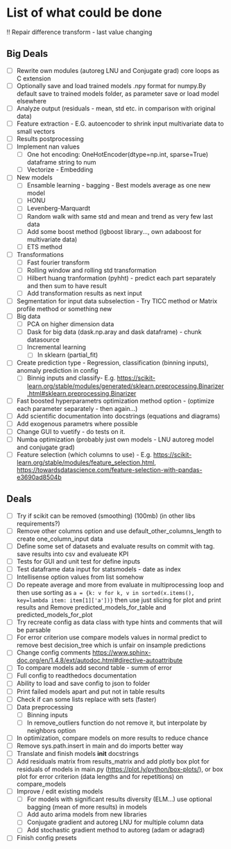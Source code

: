# List of what could be done

!! Repair difference transform - last value changing

## Big Deals

- [ ] Rewrite own modules (autoreg LNU and Conjugate grad) core loops as C extension
- [ ] Optionally save and load trained models .npy format for numpy.By default save to trained models folder, as parameter save or load model elsewhere
- [ ] Analyze output (residuals - mean, std etc. in comparison with original data)
- [ ] Feature extraction - E.G. autoencoder to shrink input multivariate data to small vectors
- [ ] Results postprocessing
- [ ] Implement nan values
  - [ ] One hot encoding: OneHotEncoder(dtype=np.int, sparse=True) dataframe string to num
  - [ ] Vectorize - Embedding
- [ ] New models
  - [ ] Ensamble learning - bagging - Best models average as one new model
  - [ ] HONU
  - [ ] Levenberg-Marquardt
  - [ ] Random walk with same std and mean and trend as very few last data
  - [ ] Add some boost method (lgboost library..., own adaboost for multivariate data)
  - [ ] ETS method
- [ ] Transformations
  - [ ] Fast fourier transform
  - [ ] Rolling window and rolling std transformation
  - [ ] Hilbert huang tranformation (pyhht) - predict each part separately and then sum to have result
  - [ ] Add transformation results as next input
- [ ] Segmentation for input data subselection - Try TICC method or Matrix profile method or something new
- [ ] Big data
  - [ ] PCA on higher dimension data
  - [ ] Dask for big data (dask.np.aray and dask dataframe) - chunk datasource
  - [ ] Incremental learning
    - [ ] In sklearn (partial_fit)
- [ ] Create prediction type - Regression, classification (binning inputs), anomaly prediction in config
  - [ ] Binnig inputs and classify- E.g. https://scikit-learn.org/stable/modules/generated/sklearn.preprocessing.Binarizer.html#sklearn.preprocessing.Binarizer
- [ ] Fast boosted hyperparametrs optimization method option - (optimize each parameter separately - then again...)
- [ ] Add scientific documentation into docstrings (equations and diagrams)
- [ ] Add exogenous parametrs where possible
- [ ] Change GUI to vuetify - do tests on it.
- [ ] Numba optimization (probably just own models - LNU autoreg model and conjugate grad)
- [ ] Feature selection (which columns to use) - E.g. https://scikit-learn.org/stable/modules/feature_selection.html, https://towardsdatascience.com/feature-selection-with-pandas-e3690ad8504b

## Deals

- [ ] Try if scikit can be removed (smoothing) (100mb) (in other libs requirements?)
- [ ] Remove other columns option and use default_other_columns_length to create one_column_input data
- [ ] Define some set of datasets and evaluate results on commit with tag. save results into csv and evalueate KPI
- [ ] Tests for GUI and unit test for define inputs
- [ ] Test dataframe data input for statsmodels - date as index
- [ ] Intellisense option values from list somehow
- [ ] Do repeate average and more from evaluate in multiprocessing loop and then use sorting as `a = {k: v for k, v in sorted(x.items(), key=lambda item: item[1]['a'])}` then use just slicing for plot and print results and Remove predicted_models_for_table and predicted_models_for_plot
- [ ] Try recreate config as data class with type hints and comments that will be parsable
- [ ] For error criterion use compare models values in normal predict to remove best decision_tree which is unfair on insample predictions
- [ ] Change config comments https://www.sphinx-doc.org/en/1.4.8/ext/autodoc.html#directive-autoattribute
- [ ] To compare models add second table - summ of error
- [ ] Full config to readthedocs documentation
- [ ] Ability to load and save config to json to folder
- [ ] Print failed models apart and put not in table results
- [ ] Check if can some lists replace with sets (faster)
- [ ] Data preprocessing
  - [ ] Binning inputs
  - [ ] In remove_outliers function do not remove it, but interpolate by neighbors option
- [ ] In optimization, compare models on more results to reduce chance
- [ ] Remove sys.path.insert in main and do imports better way
- [ ] Translate and finish models **init** docstrings
- [ ] Add residuals matrix from results_matrix and add plotly box plot for residuals of models in main.py (https://plot.ly/python/box-plots/), or box plot for error criterion (data lengths and for repetitions) on compare_models
- [ ] Improve / edit existing models
  - [ ] For models with significant results diversity (ELM...) use optional bagging (mean of more results) in models
  - [ ] Add auto arima models from new libraries
  - [ ] Conjugate gradient and autoreg LNU for multiple column data
  - [ ] Add stochastic gradient method to autoreg (adam or adagrad)
- [ ] Finish config presets
